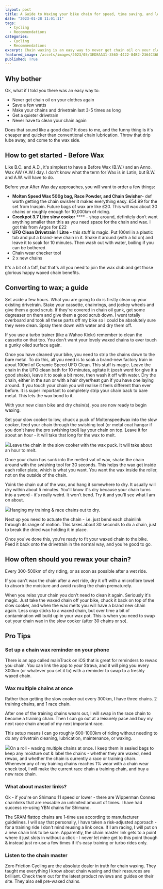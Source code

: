 ```yaml
---
layout: post
title: A Guide to Waxing your bike chain for speed, time saving, and longevity
date: "2023-01-28 11:01:11"
tags:
  - Cycling
  - Recommendations
categories:
  - Cycling
  - Recommendations
excerpt: Chain waxing is an easy way to never get chain oil on your clothes again, save a few watts, make your chains and drivetrain last 3-5 times as long, get a quieter drivetrain, and - oh yeah, you'll never have to clean your chain again.
featured_image: /assets/images/2023/05/3EDEAA31-356D-4422-84B2-2364C36E5449---header.jpg
published: True
---
```

## Why bother

Ok, what if I told you there was an easy way to:

  * Never get chain oil on your clothes again
  * Save a few watts
  * Make your chains and drivetrain last 3-5 times as long
  * Get a quieter drivetrain
  * Never have to clean your chain again



Does that sound like a good deal? It does to me, and the funny thing is it's cheaper and quicker than conventional chain lubrication. Throw that drip lube away, and come to the wax side.

## How to get started - Before Wax

Like B.C. and A.D., it's simplest to have a Before Wax (B.W.) and an Anno. Wax AW (A.W.) day. I don't know what the term for Wax is in Latin, but B.W. and A.W. will have to do.

Before your After Wax day approaches, you will want to order a few things:

  *  **Molten Speed Wax 500g bag, Race Powder, and Chain Swisher**\- def worth getting the chain swisher it makes everything easy. £54.99 for the set from Inaspin. Future bags of wax are like £20. This will wax about 30 chains or roughly enough for 10,000km of riding.
  *  **Crockpot 3.7 Litre slow cooker** **** \- shop around, definitely don’t want anything smaller than this as you need space for the chain and wax. I got this from Argos for £22
  *  **UFO Clean Drivetrain 1 Litre** **-** this stuff is magic. Put 100ml in a plastic tub and put a brand-new chain in it. Shake it around (with a lid on) and leave it to soak for 10 minutes. Then wash out with water, boiling if you can be bothered.
  * Chain wear checker tool
  * 2 x new chains



It's a bit of a faff, but that's all you need to join the wax club and get those glorious happy waxed chain benefits.

## Converting to wax; a guide

Set aside a few hours. What you are going to do is firstly clean up your existing drivetrain. Stake your cassette, chainrings, and jockey wheels and give them a good scrub. If they're covered in chain oil gunk, get some degreaser on them and give them a good scrub down. I went totally overboard and took all these parts off my bike so I could be absolutely sure they were clean. Spray them down with water and dry them off.

If you use a turbo trainer (like a Wahoo Kickr) remember to clean the cassette on that too. You don't want your lovely waxed chains to ever touch a gunky oiled surface again.

Once you have cleaned your bike, you need to strip the chains down to the bare metal. To do this, all you need is to soak a brand-new factory train in about 100ml of Ceramic Speed UFO Clean. This stuff is magic. Leave the chain in the UFO clean bath for 10 minutes, agitate it (posh word for give it a good shake), leave it to soak a bit more, then wash it off with water. Dry the chain, either in the sun or with a hair dryer/heat gun if you have one laying around. If you touch your chain you will realise it feels different than ever before. It is super important to completely strip your chain back to bare metal. This lets the wax bond to it.

With your new clean bike and dry chain(s), you are now ready to begin waxing.

Set your slow cooker to low, chuck a puck of Moltenspeedwax into the slow cooker, feed your chain through the swishing tool (or metal coat hangar if you don't have the pro swishing tool) lay your chain on top. Leave it for about an hour - it will take that long for the wax to melt.

![](/assets/images/2023/05/3EDEAA31-356D-4422-84B2-2364C36E5449.jpg)Leave the chain in the slow cooker with the wax puck. It will take about an hour to melt.

Once your chain has sunk into the melted vat of wax, shake the chain around with the swishing tool for 30 seconds. This helps the wax get inside each roller plate, which is what you want. You want the wax inside the roller, not on the outside of the chain.

Yoink the chain out of the wax, and hang it somewhere to dry. It usually will dry within about 5 minutes. You'll know it's dry because your chain turns into a sword - it's really weird. It won't bend. Try it and you'll see what I am on about.

![](/assets/images/2023/05/IMG_3843.jpeg)Hanging my training & race chains out to dry.

Next up you need to actuate the chain - i.e. just bend each chainlink through its range of motion. This takes about 30 seconds to do a chain, just to break the dried wax holding it in place.

Once you've done this, you're ready to fit your waxed chain to the bike. Feed it back onto the drivetrain in the normal way, and you're good to go.

## How often should you rewax your chain?

Every 300-500km of dry riding, or as soon as possible after a wet ride.

If you can't wax the chain after a wet ride, dry it off with a microfibre towel to absorb the moisture and avoid rusting the chain prematurely.

When you relax your chain you don't need to clean it again. Seriously it's magic. Just take the waxed chain off your bike, chuck it back on top of the slow cooker, and when the wax melts you will have a brand new chain again. Less crap sticks to a waxed chain, but over time a bit of contamination will build up in your wax pot. This is when you need to swap out your chain wax in the slow cooker (after 30 chains or so).

## Pro Tips

### Set up a chain wax reminder on your phone

There is an app called mainTrack on iOS that is great for reminders to rewax you chain. You can link the app to your Strava, and it will ping you every 300km (or whatever you set it to) with a reminder to swap to a freshly waxed chain.

### Wax multiple chains at once

Rather than getting the slow cooker out every 300km, I have three chains. 2 training chains, and 1 race chain.

After one of the training chains wears out, I will swap in the race chain to become a training chain. Then I can go out at a leisurely pace and buy my next race chain ahead of my next important race.

This setup means I can go roughly 600-1000km of riding without needing to do any drivetrain cleaning, lubrication, maintenance, or waxing.

![](/assets/images/2023/05/C7E9AFAB-9EF1-49FF-B497-04952FE6712B-2.jpg)On a roll - waxing multiple chains at once. I keep them in sealed bags to keep any moisture out & label the chains - whether they are waxed, need rewax, and whether the chain is currently a race or training chain. Whenever any of my training chains reaches 1% wear with a chain wear check tool, I will make the current race chain a training chain, and buy a new race chain.

### What about master links?

Ok - if you're on Shimano 11 speed or lower - there are Wipperman Connex chainlinks that are reusable an unlimited amount of times. I have had success re-using YBN chains for Shimano.

The SRAM flattop chains are 1-time use according to manufacturer guidelines. I will say that personally, I have taken a risk-adjusted approach - for a training ride I don't mind reusing a link once. If I am racing, I will put on a new chain link to be sure. Apparently, the chain master link gets to a point where it just slots in without a click - I never let mine get to this point though & instead just re-use a few times if it's easy training or turbo rides only.

### Listen to the chain master

Zero Friction Cycling are the absolute dealer in truth for chain waxing. They taught me everything I know about chain waxing and their resources are brilliant. Check them out for the latest product reviews and guides on their site. They also sell pre-waxed chains.
